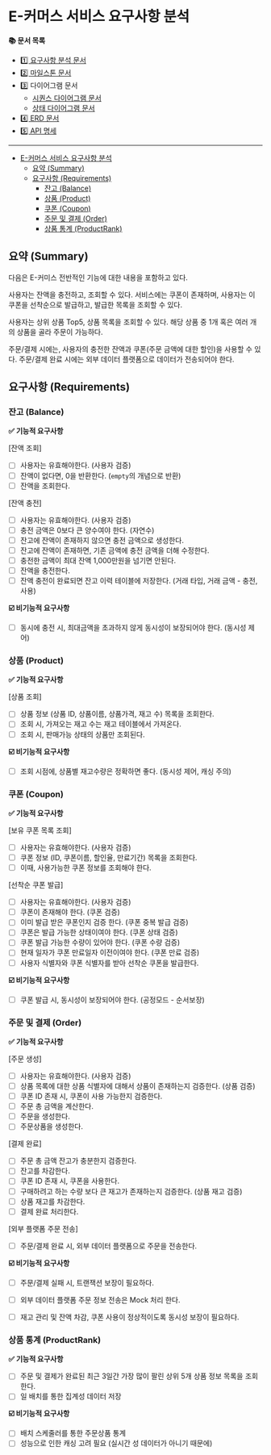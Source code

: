 # E-커머스 서비스 요구사항 분석

**📚 문서 목록**

+ [1️⃣ 요구사항 분석 문서](01.Requirements.md)
+ [2️⃣ 마일스톤 문서](02.Milestones.md)
+ 3️⃣ 다이어그램 문서
  + [시퀀스 다이어그램 문서](03-1.SequenceDiagram.md)
  + [상태 다이어그램 문서](03-2.StateDiagram.md)
+ [4️⃣ ERD 문서](04.ERD.md)
+ [5️⃣ API 명세](05.ApiDocument.md)

---

<!-- TOC -->
* [E-커머스 서비스 요구사항 분석](#e-커머스-서비스-요구사항-분석)
  * [요약 (Summary)](#요약-summary)
  * [요구사항 (Requirements)](#요구사항-requirements)
    * [잔고 (Balance)](#잔고-balance)
    * [상품 (Product)](#상품-product)
    * [쿠폰 (Coupon)](#쿠폰-coupon)
    * [주문 및 결제 (Order)](#주문-및-결제-order)
    * [상품 통계 (ProductRank)](#상품-통계-productrank)
<!-- TOC -->

## 요약 (Summary)

다음은 E-커미스 전반적인 기능에 대한 내용을 포함하고 있다.

사용자는 잔액을 충전하고, 조회할 수 있다. 
서비스에는 쿠폰이 존재하며, 사용자는 이 쿠폰을 선착순으로 발급하고, 발급한 목록을 조회할 수 있다.

사용자는 상위 상품 Top5, 상품 목록을 조회할 수 있다. 
해당 상품 중 1개 혹은 여러 개의 상품을 골라 주문이 가능하다.

주문/결제 시에는, 사용자의 충전한 잔액과 쿠폰(주문 금액에 대한 할인)을 사용할 수 있다. 
주문/결제 완료 시에는 외부 데이터 플랫폼으로 데이터가 전송되어야 한다.

## 요구사항 (Requirements)

### 잔고 (Balance)

**✅ 기능적 요구사항**

[잔액 조회]  
+ [ ] 사용자는 유효해야한다. (사용자 검증)
+ [ ] 잔액이 없다면, 0을 반환한다. (`empty`의 개념으로 반환)
+ [ ] 잔액을 조회한다.

[잔액 충전]
+ [ ] 사용자는 유효해야한다. (사용자 검증)
+ [ ] 충전 금액은 0보다 큰 양수여야 한다. (자연수)
+ [ ] 잔고에 잔액이 존재하지 않으면 충전 금액으로 생성한다.
+ [ ] 잔고에 잔액이 존재하면, 기존 금액에 충전 금액을 더해 수정한다.
+ [ ] 충전한 금액이 최대 잔액 1,000만원을 넘기면 안된다.
+ [ ] 잔액을 충전한다. 
+ [ ] 잔액 충전이 완료되면 잔고 이력 테이블에 저장한다. (거래 타입, 거래 금액 - 충전, 사용) 

**☑️ 비기능적 요구사항**

+ [ ] 동시에 충전 시, 최대금액을 초과하지 않게 동시성이 보장되어야 한다. (동시성 제어)

### 상품 (Product)

**✅ 기능적 요구사항**

[상품 조회]
+ [ ] 상품 정보 (상품 ID, 상품이름, 상품가격, 재고 수) 목록을 조회한다.
+ [ ] 조회 시, 가져오는 재고 수는 재고 테이블에서 가져온다.
+ [ ] 조회 시, 판매가능 상태의 상품만 조회된다. 

**☑️ 비기능적 요구사항**

+ [ ] 조회 시점에, 상품별 재고수량은 정확하면 좋다. (동시성 제어, 캐싱 주의)

### 쿠폰 (Coupon)

**✅ 기능적 요구사항**

[보유 쿠폰 목록 조회]
+ [ ] 사용자는 유효해야한다. (사용자 검증)
+ [ ] 쿠폰 정보 (ID, 쿠폰이름, 할인율, 만료기간) 목록을 조회한다.
+ [ ] 이때, 사용가능한 쿠폰 정보를 조회해야 한다. 

[선착순 쿠폰 발급]
+ [ ] 사용자는 유효해야한다. (사용자 검증)
+ [ ] 쿠폰이 존재해야 한다. (쿠폰 검증)
+ [ ] 이미 발급 받은 쿠폰인지 검증 한다. (쿠폰 중복 발급 검증)
+ [ ] 쿠폰은 발급 가능한 상태이여야 한다. (쿠폰 상태 검증) 
+ [ ] 쿠폰 발급 가능한 수량이 있어야 한다. (쿠폰 수량 검증) 
+ [ ] 현재 일자가 쿠폰 만료일자 이전이여야 한다. (쿠폰 만료 검증)
+ [ ] 사용자 식별자와 쿠폰 식별자를 받아 선착순 쿠폰을 발급한다.

**☑️ 비기능적 요구사항**

+ [ ] 쿠폰 발급 시, 동시성이 보장되어야 한다. (공정모드 - 순서보장)

### 주문 및 결제 (Order)

**✅ 기능적 요구사항**

[주문 생성]
+ [ ] 사용자는 유효해야한다. (사용자 검증)
+ [ ] 상품 목록에 대한 상품 식별자에 대해서 상품이 존재하는지 검증한다. (상품 검증)
+ [ ] 쿠폰 ID 존재 시, 쿠폰이 사용 가능한지 검증한다.
+ [ ] 주문 총 금액을 계산한다.
+ [ ] 주문을 생성한다.
+ [ ] 주문상품을 생성한다.

[결제 완료]
+ [ ] 주문 총 금액 잔고가 충분한지 검증한다.
+ [ ] 잔고를 차감한다. 
+ [ ] 쿠폰 ID 존재 시, 쿠폰을 사용한다.
+ [ ] 구매하려고 하는 수량 보다 큰 재고가 존재하는지 검증한다. (상품 재고 검증)
+ [ ] 상품 재고를 차감한다.
+ [ ] 결제 완료 처리한다.

[외부 플랫폼 주문 전송]
+ [ ] 주문/결제 완료 시, 외부 데이터 플랫폼으로 주문을 전송한다.

**☑️ 비기능적 요구사항**

+ [ ] 주문/결제 실패 시, 트랜잭션 보장이 필요하다. 
+ [ ] 외부 데이터 플랫폼 주문 정보 전송은 Mock 처리 한다.
+ [ ] 재고 관리 및 잔액 차감, 쿠폰 사용이 정상적이도록 동시성 보장이 필요하다.


### 상품 통계 (ProductRank)

**✅ 기능적 요구사항**

+ [ ] 주문 및 결제가 완료된 최근 3일간 가장 많이 팔린 상위 5개 상품 정보 목록을 조회한다.
+ [ ] 일 배치를 통한 집계성 데이터 저장

**☑️ 비기능적 요구사항**

+ [ ] 배치 스케줄러를 통한 주문상품 통계
+ [ ] 성능으로 인한 캐싱 고려 필요 (실시간 성 데이터가 아니기 때문에)
